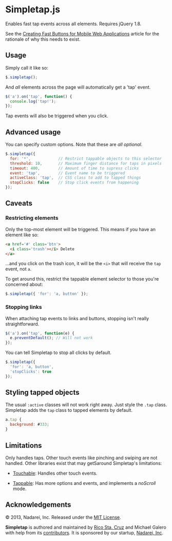 Simpletap.js
============

Enables fast tap events across all elements. Requires jQuery 1.8.

See the [Creating Fast Buttons for Mobile Web Applications][buttons] article for 
the rationale of why this needs to exist.

[buttons]: https://developers.google.com/mobile/articles/fast_buttons

Usage
-----

Simply call it like so:

``` javascript
$.simpletap();
```

And *all* elements across the page will automatically get a 'tap' event.

``` javascript
$('a').on('tap', function() {
  console.log('tap!');
});
```

Tap events will also be triggered when you click.

Advanced usage
--------------

You can specify custom options. Note that these are *all optional*.

``` javascript
$.simpletap({
  for: '*',            // Restrict tappable objects to this selector
  threshold: 10,       // Maximum finger distance for taps in pixels
  timeout: 400,        // Amount of time to supress clicks
  event: 'tap',        // Event name to be triggered
  activeClass: 'tap',  // CSS class to add to tapped things
  stopClicks: false    // Stop click events from happening
});
```

Caveats
-------

### Restricting elements

Only the top-most element will be triggered. This means if you have an
element like so:

``` html
<a href='#' class='btn'>
  <i class='trash'></i> Delete
</a>
```

...and you click on the trash icon, it will be the `<i>` that will receive
the `tap` event, not `a`.

To get around this, restrict the tappable element selector to those you're
concerned about:

``` javascript
$.simpletap({ 'for': 'a, button' });
```

### Stopping links

When attaching tap events to links and buttons, stopping isn't really 
straightforward.

``` javascript
$('a').on('tap', function(e) {
  e.preventDefault(); // Will not work
});
```

You can tell Simpletap to stop all clicks by default.

``` javascript
$.simpletap({
  'for': 'a, button',
  'stopClicks': true
});
```

Styling tapped objects
----------------------

The usual `:active` classes will not work right away. Just style the `.tap`
class. Simpletap adds the `tap` class to tapped elements by default.

``` javascript
a.tap {
  background: #333;
}
```

Limitations
-----------

Only handles taps. Other touch events like pinching and swiping are not handled.
Other libraries exist that may getSaround Simpletap's limitations:

 * [Touchable](https://github.com/dotmaster/Touchable-jQuery-Plugin):
   Handles other touch events.

 * [Tappable](https://github.com/cheeaun/tappable):
   Has more options and events, and implements a *noScroll* mode.

Acknowledgements
----------------

© 2013, Nadarei, Inc. Released under the [MIT 
License](http://www.opensource.org/licenses/mit-license.php).

**Simpletap** is authored and maintained by [Rico Sta. Cruz][rsc] and Michael
Galero with help from its [contributors][c]. It is sponsored by our startup, 
       [Nadarei, Inc][nd].

[rsc]: http://ricostacruz.com
[c]:   http://github.com/nadarei/simpletap.js/contributors
[nd]:  http://nadarei.co
